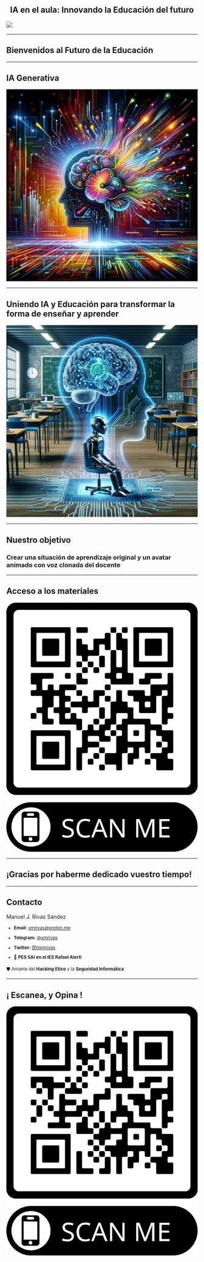 <h2 class="r-fit-text" style="text-align: center"> IA en el aula: Innovando la Educación del futuro </h2>

<img class="r-stretch" style="text-align: center" src="assets/IA en el aula: Innovando la Educación del futuro.png">
 
---

## Bienvenidos al Futuro de la Educación

<!-- <img class="r-stretch" style="text-align: center" src="assets/img.png"> -->

---

## IA Generativa

<img class="r-stretch" style="text-align: center" src="assets/IA-Generativa.png">

---

## Uniendo IA y Educación para transformar la forma de enseñar y aprender

<img class="r-stretch" style="text-align: center" src="assets/IA-y-Educacion.png">

---

## Nuestro objetivo

### Crear una situación de aprendizaje original y un avatar animado con voz clonada del docente <!-- .element: class="fragment" -->

---

## Acceso a los materiales

<img class="r-stretch" style="text-align: center" src="assets/qr-materiales.png">


<!-- ---

## Descarga los materiales

<img class="r-stretch" style="text-align: center" src="assets/qr-materiales-descargables.png"> -->

---

<!-- .slide: data-background-video="assets/searching.mp4" data-background-opacity="0.6" data-background-video-loop data-background-video-muted-->

## ¡Gracias por haberme dedicado vuestro tiempo!

---

## Contacto

 Manuel J. Rivas Sández 
 <small>
- **Email:** [xmrivas@proton.me](mailto:xmrivas@proton.me)
- **Telegram:** [@xmrivas](https://t.me/xmrivas)
- **Twitter:** [@0xmrivas](https://twitter.com/0xmrivas)

- 💼 **PES SAI en el IES Rafael Alerti**

🛡️ Amante del **Hacking Etico** y la **Seguridad Informática**
</small> 

---

## ¡ Escanea, y Opina !

<img class="r-stretch" style="text-align: center" src="assets/qr-feedback.png">

